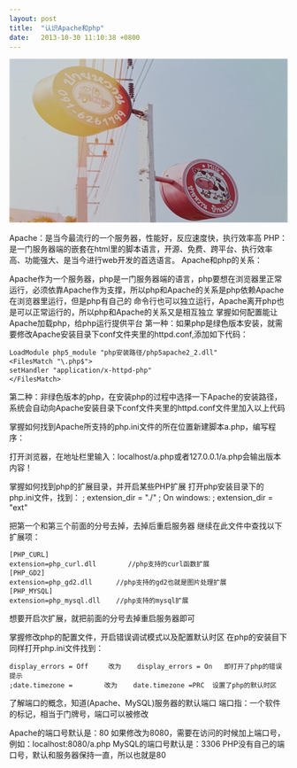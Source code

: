 ```yaml
---
layout: post
title:  "认识Apache和php"
date:   2013-10-30 11:10:38 +0800
---
```


<img src="/images/fulls/11.jpg" class="fit image"> 


Apache：是当今最流行的一个服务器，性能好，反应速度快，执行效率高
PHP：是一门服务器端的嵌套在html里的脚本语言，开源、免费、跨平台、执行效率高、功能强大、是当今进行web开发的首选语言。
Apache和php的关系：

Apache作为一个服务器，php是一门服务器端的语言，php要想在浏览器里正常运行，必须依靠Apache作为支撑，所以php和Apache的关系是php依赖Apache在浏览器里运行，但是php有自己的				命令行也可以独立运行，Apache离开php也是可以正常运行的，所以php和Apache的关系又是相互独立
掌握如何配置能让Apache加载php，给php运行提供平台 第一种：如果php是绿色版本安装，就需要修改Apache安装目录下conf文件夹里的httpd.conf,添加如下代码：

    LoadModule php5_module "php安装路径/php5apache2_2.dll"
    <FilesMatch "\.php$">
    setHandler "application/x-httpd-php"
    </FilesMatch>   

第二种：非绿色版本的php，在安装php的过程中选择一下Apache的安装路径，系统会自动向Apache安装目录下conf文件夹里的httpd.conf文件里加入以上代码

掌握如何找到Apache所支持的php.ini文件的所在位置新建脚本a.php，编写程序：

  <?Php
     echo  phpinfo();
  ?>

打开浏览器，在地址栏里输入：localhost/a.php或者127.0.0.1/a.php会输出版本内容！


掌握如何找到php的扩展目录，并开启某些PHP扩展
打开php安装目录下的php.ini文件，找到：
    ; extension_dir = "./"
    ; On windows:
    ; extension_dir = "ext"

把第一个和第三个前面的分号去掉，去掉后重启服务器
继续在此文件中查找以下扩展项：

    [PHP_CURL]
    extension=php_curl.dll        //php支持的curl函数扩展
    [PHP_GD2]
    extension=php_gd2.dll      //php支持的gd2也就是图片处理扩展
    [PHP_MYSQL]
    extension=php_mysql.dll    //php支持的mysql扩展
想要开启次扩展，就把前面的分号去掉重启服务器即可

掌握修改php的配置文件，开启错误调试模式以及配置默认时区
在php的安装目下同样打开php.ini文件找到：

    display_errors = Off     改为    display_errors = On   即打开了php的错误提示
    ;date.timezone =        改为    date.timezone =PRC  设置了php的默认时区

了解端口的概念，知道(Apache、MySQL)服务器的默认端口
端口指：一个软件的标记，相当于门牌号，端口可以被修改

Apache的端口号默认是：80  如果修改为8080，需要在访问的时候加上端口号，例如：localhost:8080/a.php
MySQL的端口号默认是：3306
PHP没有自己的端口号，默认和服务器保持一直，所以也就是80